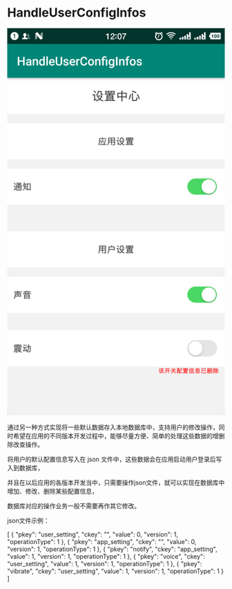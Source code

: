 # HandleUserConfigInfos
![图片说明1](https://github.com/windfallsheng/HandleUserConfigInfos/blob/master/device-2019-06-15-120716.png)

通过另一种方式实现将一些默认数据存入本地数据库中，支持用户的修改操作，同时希望在应用的不同版本开发过程中，能够尽量方便、简单的处理这些数据的增删除改查操作。

将用户的默认配置信息写入在 json 文件中，这些数据会在应用启动用户登录后写入到数据库，

并且在以后应用的各版本开发当中，只需要操作json文件，就可以实现在数据库中增加、修改、删除某些配置信息，

数据库对应的操作业务一般不需要再作其它修改。

json文件示例：

[
  {
    "pkey": "user_setting",
    "ckey": "",
    "value": 0,
    "version": 1,
    "operationType": 1
  },
  {
    "pkey": "app_setting",
    "ckey": "",
    "value": 0,
    "version": 1,
    "operationType": 1
  },
  {
    "pkey": "notify",
    "ckey": "app_setting",
    "value": 1,
    "version": 1,
    "operationType": 1
  },
  {
    "pkey": "voice",
    "ckey": "user_setting",
    "value": 1,
    "version": 1,
    "operationType": 1
  },
  {
    "pkey": "vibrate",
    "ckey": "user_setting",
    "value": 1,
    "version": 1,
    "operationType": 1
  }
]
